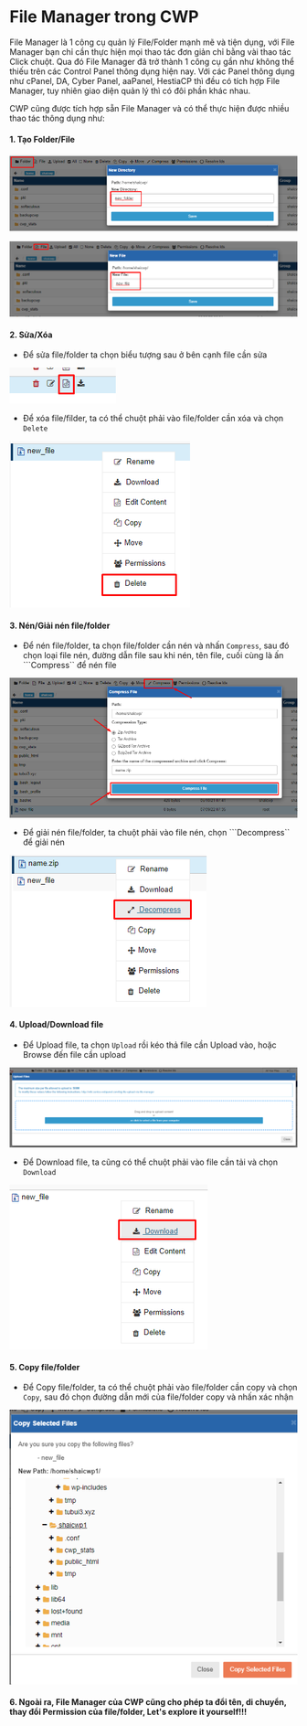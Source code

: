 # File Manager trong CWP

File Manager là 1 công cụ quản lý File/Folder mạnh mẽ và tiện dụng, với File Manager bạn chỉ cần thực hiện mọi thao tác đơn giản chỉ bằng vài thao tác Click chuột. Qua đó File Manager đã trở thành 1 công cụ gần như không thể thiếu trên các Control Panel thông dụng hiện nay. Với các Panel thông dụng như cPanel, DA, Cyber Panel, aaPanel, HestiaCP thì đều có tích hợp File Manager, tuy nhiên giao diện quản lý thì có đôi phần khác nhau.

CWP cũng được tích hợp sẵn File Manager và có thể thực hiện được nhiều thao tác thông dụng như:

#### 1. Tạo Folder/File

![](./images/cwp_new_folder.png)

![](./images/cwp_new_file.png)

#### 2. Sửa/Xóa

- Để sửa file/folder ta chọn biểu tượng sau ở bên cạnh file cần sửa

![](./images/cwp_edit_file.png)

- Để xóa file/filder, ta có thể chuột phải vào file/folder cần xóa và chọn ```Delete```

![](./images/cwp_delete_file.png)

#### 3. Nén/Giải nén file/folder

- Để nén file/folder, ta chọn file/folder cần nén và nhấn ```Compress```, sau đó chọn loại file nén, đường dẫn file sau khi nén, tên file, cuối cùng là ấn ```Compress`` để nén file

![](./images/cwp_compress.png)

- Để giải nén file/folder, ta chuột phải vào file nén, chọn ```Decompress`` để giải nén

![](./images/cwp_decompress.png)

#### 4. Upload/Download file

- Để Upload file, ta chọn ```Upload``` rồi kéo thả file cần Upload vào, hoặc Browse đến file cần upload

![](./images/cwp_upload_file.png)

- Để Download file, ta cũng có thể chuột phải vào file cần tải và chọn ```Download```

![](./images/cwp_download.png)

#### 5. Copy file/folder

- Để Copy file/folder, ta có thể chuột phải vào file/folder cần copy và chọn ```Copy```, sau đó chọn đường dẫn mới của file/folder copy và nhấn xác nhận

![](./images/cwp_copy_file.png)

#### 6. Ngoài ra, File Manager của CWP cũng cho phép ta đổi tên, di chuyển, thay đổi Permission của file/folder, Let's explore it yourself!!!

